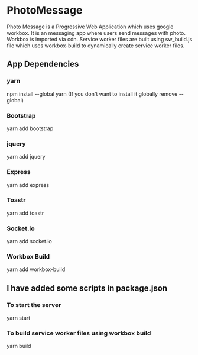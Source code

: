 # PhotoMessage
Photo Message is a Progressive Web Application which uses google workbox. It is an messaging app where users send messages with photo.
Workbox is imported via cdn.
Service worker files are built using sw_build.js file which uses workbox-build to dynamically create service worker files.

## App Dependencies
### yarn
npm install --global yarn (If you don't want to install it globally remove --global)

### Bootstrap
yarn add bootstrap

### jquery
yarn add jquery 

### Express
yarn add express

### Toastr
yarn add toastr

### Socket.io
yarn add socket.io

### Workbox Build
yarn add workbox-build

## I have added some scripts in package.json

### To start the server
yarn start

### To build service worker files using workbox build
yarn build
